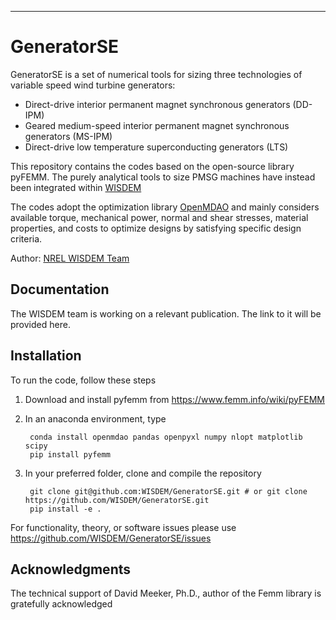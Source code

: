 ---------------
# GeneratorSE

GeneratorSE is a set of numerical tools for sizing three technologies of variable speed wind turbine generators:

* Direct-drive interior permanent magnet synchronous generators (DD-IPM)
* Geared medium-speed interior permanent magnet synchronous generators (MS-IPM)
* Direct-drive low temperature superconducting generators (LTS)

This repository contains the codes based on the open-source library pyFEMM. The purely analytical tools to size PMSG machines have instead been integrated within [WISDEM](https://github.com/wisdem/wisdem)

The codes adopt the optimization library [OpenMDAO](https://openmdao.org) and mainly considers available torque, mechanical power, normal and shear stresses, material properties, and costs to optimize designs by satisfying specific design criteria. 

Author: [NREL WISDEM Team](mailto:systems.engineering@nrel.gov) 

## Documentation

The WISDEM team is working on a relevant publication. The link to it will be provided here.

## Installation

To run the code, follow these steps

1. Download and install pyfemm from https://www.femm.info/wiki/pyFEMM

2. In an anaconda environment, type 

        conda install openmdao pandas openpyxl numpy nlopt matplotlib scipy
        pip install pyfemm

3. In your preferred folder, clone and compile the repository

		git clone git@github.com:WISDEM/GeneratorSE.git # or git clone https://github.com/WISDEM/GeneratorSE.git
		pip install -e .


For functionality, theory, or software issues please use <https://github.com/WISDEM/GeneratorSE/issues>

## Acknowledgments

The technical support of David Meeker, Ph.D., author of the Femm library is gratefully acknowledged
